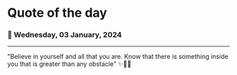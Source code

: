 
# Quote of the day
### 📅 Wednesday, 03 January, 2024
------
"Believe in yourself and all that you are. Know that there is something inside you that is greater than any obstacle" ✨💪🌟
